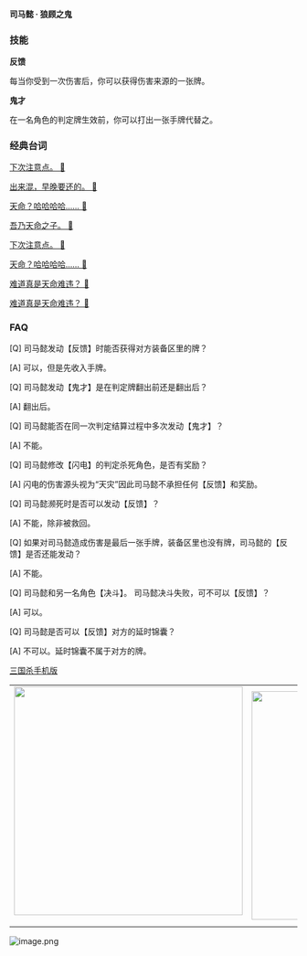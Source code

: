 
#### 司马懿 · 狼顾之鬼  

### 技能

**反馈**

每当你受到一次伤害后，你可以获得伤害来源的一张牌。

**鬼才**

在一名角色的判定牌生效前，你可以打出一张手牌代替之。

### 经典台词


[下次注意点。 🎵](char_wei002_dub_ability1_1.mp3)

[出来混，早晚要还的。 🎵](char_wei002_dub_ability1_2.mp3)

[天命？哈哈哈哈…… 🎵](char_wei002_dub_ability2_1.mp3)

[吾乃天命之子。 🎵](char_wei002_dub_ability2_2.mp3)

[下次注意点。 🎵](char_wei002_dub_classic_ability1_1.mp3)

[天命？哈哈哈哈…… 🎵](char_wei002_dub_classic_ability2_1.mp3)

[难道真是天命难违？ 🎵](char_wei002_dub_classic_dead.mp3)

[难道真是天命难违？ 🎵](char_wei002_dub_dead.mp3)


### FAQ

[Q] 司马懿发动【反馈】时能否获得对方装备区里的牌？

[A] 可以，但是先收入手牌。



[Q] 司马懿发动【鬼才】是在判定牌翻出前还是翻出后？

[A] 翻出后。



[Q] 司马懿能否在同一次判定结算过程中多次发动【鬼才】？

[A] 不能。



[Q] 司马懿修改【闪电】的判定杀死角色，是否有奖励？

[A] 闪电的伤害源头视为“天灾”因此司马懿不承担任何【反馈】和奖励。



[Q] 司马懿濒死时是否可以发动【反馈】？

[A] 不能，除非被救回。



[Q] 如果对司马懿造成伤害是最后一张手牌，装备区里也没有牌，司马懿的【反馈】是否还能发动？

[A] 不能。



[Q] 司马懿和另一名角色【决斗】。 司马懿决斗失败，可不可以【反馈】？ 

[A] 可以。



[Q] 司马懿是否可以【反馈】对方的延时锦囊？

[A] 不可以。延时锦囊不属于对方的牌。


 [三国杀手机版](https://apps.apple.com/cn/app/%E4%B8%89%E5%9B%BD%E6%9D%80%E9%97%AE%E9%A2%98%E7%AD%94%E7%96%91/id527602078)
    <div style="text-align: center"><table><tr>
    <td style="text-align: center">
<img src="https://is4-ssl.mzstatic.com/image/thumb/PurpleSource116/v4/1b/38/06/1b380673-fa07-7d70-76af-cc625e8e7894/97f20edf-1616-4b93-9e88-fbaebfe22faf_page-0.jpg/460x0w.webp" height="400">
</td>
<td style="text-align: center">
<img src="https://is5-ssl.mzstatic.com/image/thumb/PurpleSource126/v4/f6/ae/05/f6ae053d-def3-e9be-a991-74954202adad/7a500a3f-0dc0-4c7a-8287-6eed7e11d2b4_page-1.jpg/460x0w.webp" height="400">
</td>
<td style="text-align: center">
<img src="https://is2-ssl.mzstatic.com/image/thumb/PurpleSource126/v4/f3/38/97/f33897de-2a22-ec13-1832-60c35c10fe7c/7fbfdcd6-9f03-45ce-8dc1-bad59b0e5f5d_page-2.jpg/460x0w.webp" height="400">
</td>
<td style="text-align: center">
<img src="https://is2-ssl.mzstatic.com/image/thumb/PurpleSource116/v4/7c/bf/db/7cbfdbb7-8d99-a661-c3a7-bc4e3fdb840a/5e805d5e-b991-4341-bdf6-233a5dd8d703_page-3.jpg/460x0w.webp" height="400">
</td>
</tr>
</table>
</div>
    
 ![image.png](https://s2.loli.net/2022/01/10/Z85EF3hBpvU41oI.png)
